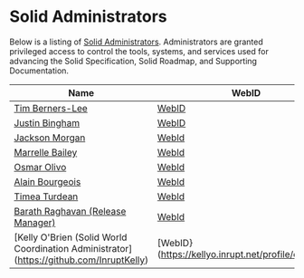 # Solid Administrators

Below is a listing of [Solid Administrators](README.md#administration). Administrators are granted privileged access to control the tools, systems, and services used for advancing the Solid Specification, Solid Roadmap, and Supporting Documentation.

| Name      | WebID      |
| --------- | ---------- |
| [Tim Berners-Lee](https://github.com/timbl) | [WebID](https://www.w3.org/People/Berners-Lee/card#i) |
| [Justin Bingham](https://github.com/justinwb) | [WebID](https://justin.inrupt.net/profile/card#me) | 
| [Jackson Morgan](https://github.com/jaxoncreed) | [WebId](https://jackson.solidcommunity.net/profile/card#me) |
| [Marrelle Bailey](https://github.com/marrellebailey) | [WebId](https://marrelleb.inrupt.net/profile/card) |
| [Osmar Olivo](https://github.com/oolivo) | [WebId](https://oz.inrupt.net/profile/card#me) |
| [Alain Bourgeois](https://github.com/bourgeoa) | [WebId](https://bourgeoa.solidcommunity.net/profile/card#me) |
| [Timea Turdean](https://github.com/theRealImy) | [WebId](https://timea.solidcommunity.net/profile/card#me) |
| [Barath Raghavan (Release Manager)](https://github.com/barath) | [WebId](https://barath.solidcommunity.net/profile/card#me) |
| [Kelly O'Brien (Solid World Coordination Administrator] (https://github.com/InruptKelly) | [WebID} (https://kellyo.inrupt.net/profile/card#me) |
